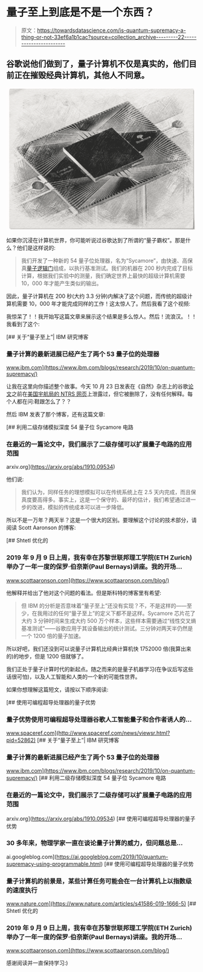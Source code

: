 # 量子至上到底是不是一个东西？

> 原文：<https://towardsdatascience.com/is-quantum-supremacy-a-thing-or-not-33ef6a1b1cac?source=collection_archive---------22----------------------->

## 谷歌说他们做到了，量子计算机不仅是真实的，他们目前正在摧毁经典计算机，其他人不同意。

![](img/0bfdd4cd469c4eeea85baba9cdbc7cc0.png)

如果你沉浸在计算机世界，你可能听说过谷歌达到了所谓的“量子霸权”。那是什么？他们是这样说的:

> 我们开发了一种新的 54 量子位处理器，名为“Sycamore”，由快速、高保真[量子逻辑门](https://en.wikipedia.org/wiki/Quantum_logic_gate)组成，以执行基准测试。我们的机器在 200 秒内完成了目标计算，根据我们实验中的测量，我们确定世界上最快的超级计算机需要 10，000 年才能产生类似的输出。

因此，量子计算机在 200 秒(大约 3.3 分钟)内解决了这个问题，而传统的超级计算机需要 10，000 年才能完成同样的工作！这太惊人了。然后我看了这个视频:

我惊呆了！！我开始写这篇文章来展示这个结果是多么惊人。然后！流浪汉。！！我看到了这个:

[](https://www.ibm.com/blogs/research/2019/10/on-quantum-supremacy/) [## 关于“量子至上”| IBM 研究博客

### 量子计算的最新进展已经产生了两个 53 量子位的处理器

www.ibm.com](https://www.ibm.com/blogs/research/2019/10/on-quantum-supremacy/) 

让我在这里向你描述整个故事。今天 10 月 23 日发表在《自然》杂志上的谷歌[论文](https://www.nature.com/articles/s41586-019-1666-5.pdf)之前在[美国宇航局的 NTRS 网页](http://www.spaceref.com/news/viewsr.html?pid=52862)上泄露过，但它被删除了，没有任何解释。每个人都在问:鞋跟怎么了？？

然后 IBM 发表了那个博客，还有这篇文章:

 [## 利用二级存储模拟深度 54 量子位 Sycamore 电路

### 在最近的一篇论文中，我们展示了二级存储可以扩展量子电路的应用范围

arxiv.org](https://arxiv.org/abs/1910.09534) 

他们说:

> 我们认为，同样任务的理想模拟可以在传统系统上在 2.5 天内完成，而且保真度要高得多。事实上，这是一个保守的、最坏的估计，我们希望通过进一步的改进，模拟的传统成本可以进一步降低。

所以不是一万年？两天半？这是一个很大的区别。要理解这个讨论的技术部分，请阅读 Scott Aaronson 的博客:

 [## Shtetl 优化的

### 2019 年 9 月 9 日上周，我有幸在苏黎世联邦理工学院(ETH Zurich)举办了一年一度的保罗·伯奈斯(Paul Bernays)讲座。我的开场…

www.scottaaronson.com](https://www.scottaaronson.com/blog/) 

他解释并给出了他对这个问题的看法。但是斯科特的博客里有希望:

> 但 IBM 的分析是否意味着“量子至上”还没有实现？不，不是这样的——至少，在我用过的任何“量子至上”的定义下都不是这样。Sycamore 芯片花了大约 3 分钟时间来生成大约 500 万个样本，这些样本需要通过“线性交叉熵基准测试”——谷歌应用于其设备输出的统计测试。三分钟对两天半仍然是一个 1200 倍的量子加速。

所以好吧，我们还没到可以说量子计算机比经典计算机快 1752000 倍(我算出来的)的地步，但是 1200 倍就够了。

我们正处于量子计算时代的新起点。随之而来的是量子机器学习(在争议后写这些话很可怕)，以及人工智能和人类的一个新的可能性世界。

如果你想理解这篇短文，请按以下顺序阅读:

[](http://www.spaceref.com/news/viewsr.html?pid=52862) [## 使用可编程超导处理器的量子优势

### 量子优势使用可编程超导处理器谷歌人工智能量子和合作者诱人的…

www.spaceref.com](http://www.spaceref.com/news/viewsr.html?pid=52862) [](https://www.ibm.com/blogs/research/2019/10/on-quantum-supremacy/) [## 关于“量子至上”| IBM 研究博客

### 量子计算的最新进展已经产生了两个 53 量子位的处理器

www.ibm.com](https://www.ibm.com/blogs/research/2019/10/on-quantum-supremacy/)  [## 利用二级存储模拟深度 54 量子位 Sycamore 电路

### 在最近的一篇论文中，我们展示了二级存储可以扩展量子电路的应用范围

arxiv.org](https://arxiv.org/abs/1910.09534) [](https://ai.googleblog.com/2019/10/quantum-supremacy-using-programmable.html) [## 使用可编程超导处理器的量子优势

### 30 多年来，物理学家一直在谈论量子计算的威力，但问题总是…

ai.googleblog.com](https://ai.googleblog.com/2019/10/quantum-supremacy-using-programmable.html) [](https://www.nature.com/articles/s41586-019-1666-5) [## 使用可编程超导处理器的量子优势

### 量子计算机的前景是，某些计算任务可能会在一台计算机上以指数级的速度执行

www.nature.com](https://www.nature.com/articles/s41586-019-1666-5)  [## Shtetl 优化的

### 2019 年 9 月 9 日上周，我有幸在苏黎世联邦理工学院(ETH Zurich)举办了一年一度的保罗·伯奈斯(Paul Bernays)讲座。我的开场…

www.scottaaronson.com](https://www.scottaaronson.com/blog/) 

感谢阅读并一直保持学习:)